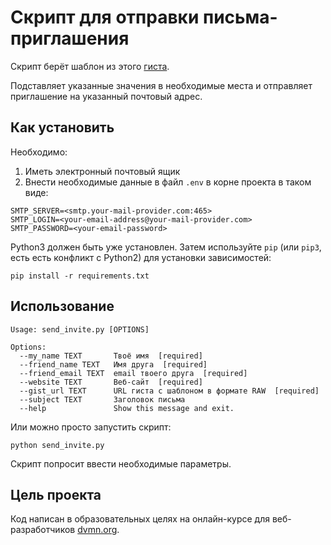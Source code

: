 # Скрипт для отправки письма-приглашения
Скрипт берёт шаблон из этого [гиста](https://gist.github.com/dvmn-tasks/a2aa921d3e594fc7f49dca656b44062b).

Подставляет указанные значения в необходимые места и отправляет приглашение на указанный почтовый адрес.

## Как установить
Необходимо:
1. Иметь электронный почтовый ящик
2. Внести необходимые данные в файл ```.env``` в корне проекта в таком виде:
```
SMTP_SERVER=<smtp.your-mail-provider.com:465>
SMTP_LOGIN=<your-email-address@your-mail-provider.com>
SMTP_PASSWORD=<your-email-password>
```
Python3 должен быть уже установлен. 
Затем используйте `pip` (или `pip3`, есть есть конфликт с Python2) для установки зависимостей:
```
pip install -r requirements.txt
```
## Использование
```
Usage: send_invite.py [OPTIONS]

Options:
  --my_name TEXT       Твоё имя  [required]
  --friend_name TEXT   Имя друга  [required]
  --friend_email TEXT  email твоего друга  [required]
  --website TEXT       Веб-сайт  [required]
  --gist_url TEXT      URL гиста с шаблоном в формате RAW  [required]
  --subject TEXT       Заголовок письма
  --help               Show this message and exit.
```
Или можно просто запустить скрипт:
```
python send_invite.py
```
Скрипт попросит ввести необходимые параметры.
## Цель проекта

Код написан в образовательных целях на онлайн-курсе для веб-разработчиков [dvmn.org](https://dvmn.org/).
